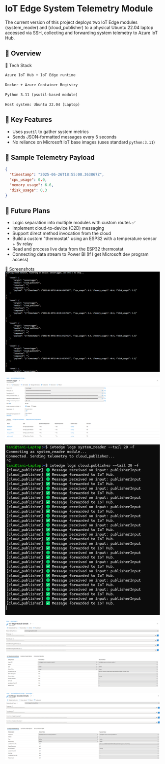 # IoT Edge System Telemetry Module

The current version of this project deploys two IoT Edge modules (system_reader) and (cloud_publisher) to a physical Ubuntu 22.04 laptop accessed via SSH, collecting and forwarding system telemetry to Azure IoT Hub.

## 📌 Overview
🔧 Tech Stack

    Azure IoT Hub + IoT Edge runtime

    Docker + Azure Container Registry

    Python 3.11 (psutil-based module)

    Host system: Ubuntu 22.04 (Laptop)

## 🔧 Key Features

- Uses `psutil` to gather system metrics
- Sends JSON-formatted messages every 5 seconds
- No reliance on Microsoft IoT base images (uses standard `python:3.11`)


## 🔁 Sample Telemetry Payload
```json
{
  "timestamp": "2025-06-26T18:55:00.363867Z",
  "cpu_usage": 0.0,
  "memory_usage": 6.6,
  "disk_usage": 0.3
}
```
## 🚧 Future Plans

- Logic separation into multiple modules with custom routes ✅
- Implement cloud-to-device (C2D) messaging
- Support direct method invocation from the cloud
- Build a custom "thermostat" using an ESP32 with a temperature sensor + 5v relay
- Read and process live data from the ESP32 thermostat
- Connecting data stream to Power BI (If I get Microsoft dev program access)





📸 Screenshots
![Event Stream](azure-edge-telemetry/screenshots/azure-cli-stream.png)

![Device Status](azure-edge-telemetry/screenshots/sensorLogger-device.png)

![Module Logs](azure-edge-telemetry/screenshots/reader-and-publisher-logs.png)

![system_reader](azure-edge-telemetry/screenshots/system_reader.png)

![cloud_publisher](azure-edge-telemetry/screenshots/cloud_publisher.png)
